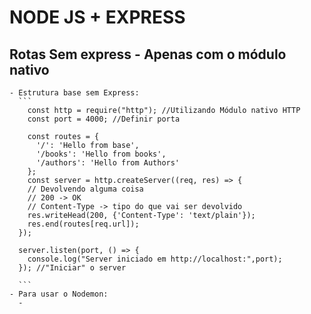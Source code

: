 # NODE JS + EXPRESS

  ## Rotas Sem express - Apenas com o módulo nativo
    
    - Estrutura base sem Express:
      ```
        const http = require("http"); //Utilizando Módulo nativo HTTP
        const port = 4000; //Definir porta 

        const routes = {
          '/': 'Hello from base',
          '/books': 'Hello from books',
          '/authors': 'Hello from Authors'
        };
        const server = http.createServer((req, res) => {
        // Devolvendo alguma coisa
        // 200 -> OK
        // Content-Type -> tipo do que vai ser devolvido
        res.writeHead(200, {'Content-Type': 'text/plain'});
        res.end(routes[req.url]);
      }); 

      server.listen(port, () => {
        console.log("Server iniciado em http://localhost:",port);
      }); //"Iniciar" o server

      ```
    - Para usar o Nodemon:
      -